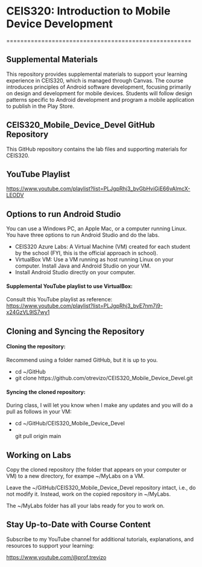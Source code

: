 # CEIS320: Introduction to Mobile Device Development
=====================================================

Supplemental Materials
-----------------------

This repository provides supplemental materials to support your learning experience in CEIS320, which is managed through Canvas. The course introduces principles of Android software development, focusing primarily on design and development for mobile devices. Students will follow design patterns specific to Android development and program a mobile application to publish in the Play Store.

## CEIS320_Mobile_Device_Devel GitHub Repository

This GitHub repository contains the lab files and supporting materials for CEIS320.

## YouTube Playlist

https://www.youtube.com/playlist?list=PLJgpRhj3_bvGbHviGjE66vAlmcX-LEODV

## Options to run Android Studio

You can use a Windows PC, an Apple Mac, or a computer running Linux. You have three options to run Android Studio and do the labs.

<ul>
<li> CEIS320 Azure Labs: A Virtual Machine (VM) created for each student by the school (FYI, this is the official approach in school).</li>
<li> VirtualBox VM: Use a VM running as host running Linux on your computer. Install Java and Android Studio on your VM.</li>
<li> Install Android Studio directly on your computer.</li>
</ul>

#### Supplemental YouTube playlist to use VirtualBox:

Consult this YouTube playlist as reference: 
https://www.youtube.com/playlist?list=PLJgpRhj3_bvE7nm7j9-x24GzVL9lS7wy1

## Cloning and Syncing the Repository

#### Cloning the repository:

Recommend using a folder named GitHub, but it is up to you.

<ul>
<li>cd ~/GitHub</li>
<li>git clone https://github.com/otrevizo/CEIS320_Mobile_Device_Devel.git</li>
</ul>

#### Syncing the cloned repository:

During class, I will let you know when I make any updates and you will do a pull as follows in your VM:

<ul>
<li>cd ~/GitHub/CEIS320_Mobile_Device_Devel</li>
<li></li>git pull origin main</ul>
</ul>

## Working on Labs

Copy the cloned repository (the folder that appears on your computer or VM) to a new directory, for exampe ~/MyLabs on a VM.

Leave the ~/GitHub/CEIS320_Mobile_Device_Devel repository intact, i.e., do not modify it. Instead, work on the copied repository in ~/MyLabs.

The ~/MyLabs folder has all your labs ready for you to work on.

## Stay Up-to-Date with Course Content

Subscribe to my YouTube channel for additional tutorials, explanations, and resources to support your learning: 

https://www.youtube.com/@prof.trevizo
